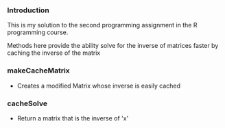 ### Introduction

This is my solution to the second programming assignment in the R programming course.

Methods here provide the ability solve for the inverse of matrices faster by caching the inverse of the matrix

### makeCacheMatrix
- Creates a modified Matrix whose inverse is easily cached 


### cacheSolve 
- Return a matrix that is the inverse of 'x'
